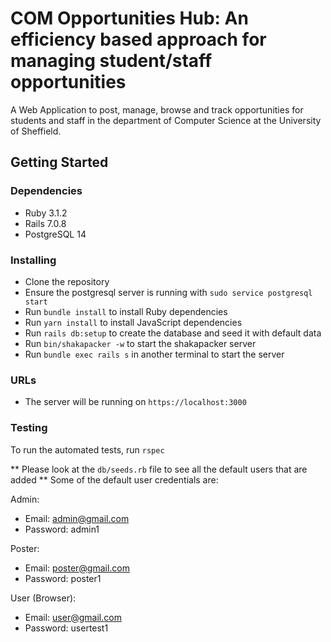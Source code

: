 # COM Opportunities Hub: An efficiency based approach for managing student/staff opportunities
A Web Application to post, manage, browse and track opportunities for students and staff in the department of Computer Science at the University of Sheffield.

## Getting Started
### Dependencies
* Ruby 3.1.2
* Rails 7.0.8
* PostgreSQL 14

### Installing
* Clone the repository
* Ensure the postgresql server is running with `sudo service postgresql start`
* Run `bundle install` to install Ruby dependencies 
* Run `yarn install` to install JavaScript dependencies
* Run `rails db:setup` to create the database and seed it with default data
* Run `bin/shakapacker -w` to start the shakapacker server
* Run `bundle exec rails s` in another terminal to start the server

### URLs
* The server will be running on `https://localhost:3000`

### Testing
To run the automated tests, run
`rspec`

** Please look at the `db/seeds.rb` file to see all the default users that are added **
Some of the default user credentials are:

Admin:
* Email: admin@gmail.com
* Password: admin1

Poster:
* Email: poster@gmail.com
* Password: poster1

User (Browser):
* Email: user@gmail.com
* Password: usertest1

